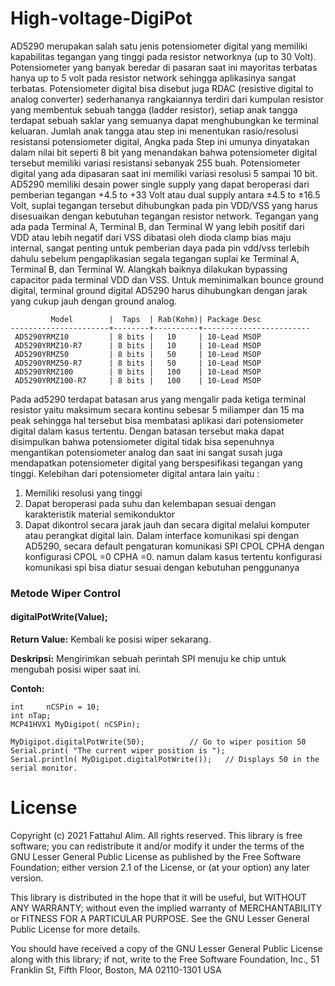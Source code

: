 # High-voltage-DigiPot

   AD5290 merupakan salah satu jenis potensiometer digital yang memiliki kapabilitas tegangan yang tinggi pada resistor networknya (up to 30 Volt). Potensiometer yang banyak beredar di pasaran saat ini mayoritas terbatas hanya up to 5 volt pada resistor network sehingga aplikasinya sangat terbatas. Potensiometer digital bisa disebut juga RDAC (resistive digital to analog converter) sederhananya rangkaiannya terdiri dari kumpulan resistor yang membentuk sebuah tangga (ladder resistor), setiap anak tangga terdapat sebuah saklar yang semuanya dapat menghubungkan ke terminal keluaran. Jumlah anak tangga atau step ini menentukan rasio/resolusi resistansi potensiometer digital, Angka pada Step ini umunya dinyatakan dalam nilai bit seperti 8 bit yang menandakan bahwa potensiometer digital tersebut memiliki variasi resistansi sebanyak 255 buah. Potensiometer digital yang ada dipasaran saat ini memiliki variasi resolusi 5 sampai 10 bit.
        AD5290 memiliki desain power single supply yang dapat beroperasi dari pemberian tegangan +4.5 to +33 Volt atau dual supply antara ±4.5 to ±16.5 Volt, suplai tegangan tersebut dihubungkan pada pin VDD/VSS yang harus disesuaikan dengan kebutuhan tegangan resistor network. Tegangan yang ada pada Terminal A, Terminal B, dan Terminal W yang lebih positif dari VDD atau lebih negatif dari VSS dibatasi oleh dioda clamp bias maju internal, sangat penting untuk pemberian daya pada pin vdd/vss terlebih dahulu sebelum pengaplikasian segala tegangan suplai ke Terminal A, Terminal B, dan Terminal W. Alangkah baiknya dilakukan bypassing capacitor pada terminal VDD dan VSS. Untuk meminimalkan bounce ground digital, terminal ground digital AD5290 harus dihubungkan dengan jarak yang cukup jauh dengan ground analog.

         	 Model	      |  Taps  | Rab(Kohm)| Package Desc
	----------------------+--------+----------+------------------------
	 AD5290YRMZ10         | 8 bits |   10     | 10-Lead MSOP
	 AD5290YRMZ10-R7      | 8 bits |   10     | 10-Lead MSOP
	 AD5290YRMZ50         | 8 bits |   50     | 10-Lead MSOP	
	 AD5290YRMZ50-R7      | 8 bits |   50     | 10-Lead MSOP		
	 AD5290YRMZ100        | 8 bits |   100    | 10-Lead MSOP
     AD5290YRMZ100-R7     | 8 bits |   100    | 10-Lead MSOP

  Pada ad5290 terdapat batasan arus yang mengalir pada ketiga terminal resistor yaitu maksimum secara kontinu sebesar 5 miliamper dan 15 ma peak sehingga hal tersebut bisa membatasi aplikasi dari potensiometer digital dalam kasus tertentu. Dengan batasan tersebut maka dapat disimpulkan bahwa potensiometer digital tidak bisa sepenuhnya mengantikan potensiometer analog dan saat ini sangat susah juga mendapatkan potensiometer digital yang berspesifikasi tegangan yang tinggi. Kelebihan dari potensiometer digital antara lain yaitu : 
  1. Memiliki resolusi yang tinggi 
  2. Dapat beroperasi pada suhu dan kelembapan sesuai dengan karakteristik material  semikonduktor
  3. Dapat dikontrol secara jarak jauh dan secara digital melalui komputer atau perangkat digital lain.
  Dalam interface komunikasi spi dengan AD5290, secara default pengaturan komunikasi SPI CPOL CPHA dengan konfigurasi CPOL =0 CPHA =0.  namun dalam kasus tertentu konfigurasi komunikasi spi bisa diatur sesuai dengan kebutuhan penggunanya

### Metode Wiper Control 

#### digitalPotWrite(Value);
    
**Return Value:**
Kembali ke posisi wiper sekarang.
	
**Deskripsi:**
Mengirimkan sebuah perintah SPI menuju ke chip untuk mengubah posisi wiper saat ini.

**Contoh:**
```
int 	nCSPin = 10;
int	nTap;
MCP41HVX1 MyDigipot( nCSPin);
	
MyDigipot.digitalPotWrite(50);			// Go to wiper position 50
Serial.print( "The current wiper position is ");
Serial.println( MyDigipot.digitalPotWrite());	// Displays 50 in the serial monitor.
```
  
# License
Copyright (c) 2021 Fattahul Alim. All rights reserved. This library is free software; you can redistribute it and/or modify it under the terms of the GNU Lesser General Public License as published by the Free Software Foundation; either version 2.1 of the License, or (at your option) any later version.

This library is distributed in the hope that it will be useful, but WITHOUT ANY WARRANTY; without even the implied warranty of MERCHANTABILITY or FITNESS FOR A PARTICULAR PURPOSE. See the GNU Lesser General Public License for more details.

You should have received a copy of the GNU Lesser General Public License along with this library; if not, write to the Free Software Foundation, Inc., 51 Franklin St, Fifth Floor, Boston, MA 02110-1301 USA
   
   
